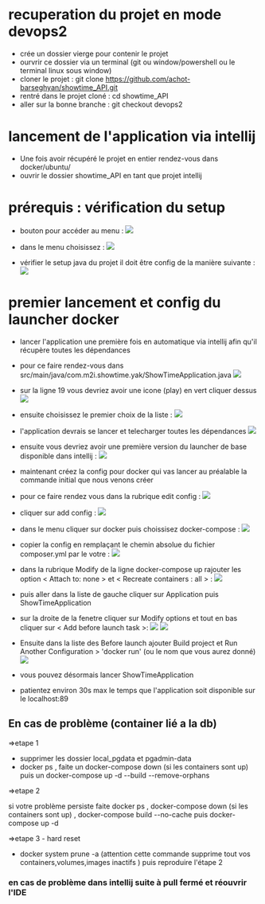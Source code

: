 # recuperation du projet en mode devops2
- crée un dossier vierge pour contenir le projet
- ourvrir ce dossier via un terminal (git ou window/powershell ou le terminal linux sous window)
- cloner le projet : git clone https://github.com/achot-barseghyan/showtime_API.git
- rentré dans le projet cloné : cd showtime_API 
- aller sur la bonne branche : git checkout devops2

# lancement de l'application via intellij

- Une fois avoir récupéré le projet en entier rendez-vous dans docker/ubuntu/
- ouvrir le dossier showtime_API en tant que projet intellij

# prérequis : vérification du setup 

- bouton pour accéder au menu : 
![](https://github.com/achot-barseghyan/showtime_API/blob/devops2/readme-img/button_check_setting.png) 

- dans le menu choisissez : 
![](https://github.com/achot-barseghyan/showtime_API/blob/devops2/readme-img/menu_choice_check.png)

- vérifier le setup java du projet il doit être config de la manière suivante : 
![](https://github.com/achot-barseghyan/showtime_API/blob/devops2/readme-img/check_project_setting.png)

# premier lancement et config du launcher docker

- lancer l'application une première fois en automatique via intellij afin qu'il récupère toutes les dépendances

- pour ce faire rendez-vous dans src/main/java/com.m2i.showtime.yak/ShowTimeApplication.java 
![](https://github.com/achot-barseghyan/showtime_API/blob/devops2/readme-img/file_start_location_intellij.png)

- sur la ligne 19 vous devriez avoir une icone (play) en vert cliquer dessus
![](https://github.com/achot-barseghyan/showtime_API/blob/devops2/readme-img/first_run_intellij.png)

- ensuite choisissez le premier choix de la liste :
![](https://github.com/achot-barseghyan/showtime_API/blob/devops2/readme-img/choice_first_run.png)

- l'application devrais se lancer et telecharger toutes les dépendances
![](https://github.com/achot-barseghyan/showtime_API/blob/devops2/readme-img/spring_launch_terminal_at_first_run.png)

- ensuite vous devriez avoir une première version du launcher de base disponible dans intellij : 
![](https://github.com/achot-barseghyan/showtime_API/blob/devops2/readme-img/registered_launch_app_method.png)

- maintenant créez la config pour docker qui vas lancer au préalable la commande initial que nous venons créer

- pour ce faire rendez vous dans la rubrique edit config : 
![](https://github.com/achot-barseghyan/showtime_API/blob/devops2/readme-img/edit_place_launch.png)

- cliquer sur add config : 
![](https://github.com/achot-barseghyan/showtime_API/blob/devops2/readme-img/add_new_config_for_docker.png)

- dans le menu cliquer sur docker puis choissisez docker-compose : 
![](https://github.com/achot-barseghyan/showtime_API/blob/devops2/readme-img/choice_docker_compose_for_new_config.png)

- copier la config en remplaçant le chemin absolue du fichier composer.yml par le votre : 
![](https://github.com/achot-barseghyan/showtime_API/blob/devops2/readme-img/copy_following_config.png)

- dans la rubrique Modify de la ligne docker-compose up rajouter les option < Attach to: none > et < Recreate containers : all > :
![](https://github.com/achot-barseghyan/showtime_API/blob/devops2/readme-img/add_compose_option.png)

- puis aller dans la liste de gauche cliquer sur Application puis ShowTimeApplication 

- sur la droite de la fenetre cliquer sur Modify options et tout en bas cliquer sur < Add before launch task >:
![](https://github.com/achot-barseghyan/showtime_API/blob/devops2/readme-img/Modify_option_showtime_application.png)
![](https://github.com/achot-barseghyan/showtime_API/blob/devops2/readme-img/add_before_launch_task.png)

- Ensuite dans la liste des Before launch ajouter Build project et Run Another Configuration > 'docker run' (ou le nom que vous aurez donné) 
![](https://github.com/achot-barseghyan/showtime_API/blob/devops2/readme-img/run_another_config_before_showtime_application_task.png)

- vous pouvez désormais lancer ShowTimeApplication 
- patientez environ 30s max le temps que l'application soit disponible sur le localhost:89


## En cas de problème (container lié a la db)

=>etape 1
- supprimer les dossier local_pgdata et pgadmin-data
- docker ps , faite un docker-compose down (si les containers sont up) puis un docker-compose up -d --build --remove-orphans

=>etape 2 

si votre problème persiste faite docker ps , docker-compose down (si les containers sont up) , 
docker-compose build --no-cache puis docker-compose up -d

=>etape 3 - hard reset

- docker system prune -a (attention cette commande supprime tout vos containers,volumes,images inactifs ) puis reproduire l'étape 2


### en cas de problème dans intellij suite à pull fermé et réouvrir l'IDE
